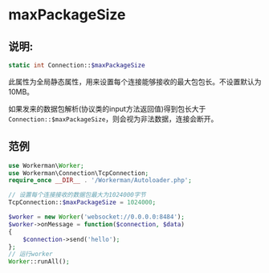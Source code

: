 # maxPackageSize

## 说明:
```php
static int Connection::$maxPackageSize
```

此属性为全局静态属性，用来设置每个连接能够接收的最大包包长。不设置默认为10MB。

如果发来的数据包解析(协议类的input方法返回值)得到包长大于```Connection::$maxPackageSize```，则会视为非法数据，连接会断开。


## 范例


```php
use Workerman\Worker;
use Workerman\Connection\TcpConnection;
require_once __DIR__ . '/Workerman/Autoloader.php';

// 设置每个连接接收的数据包最大为1024000字节
TcpConnection::$maxPackageSize = 1024000;

$worker = new Worker('websocket://0.0.0.0:8484');
$worker->onMessage = function($connection, $data)
{
    $connection->send('hello');
};
// 运行worker
Worker::runAll();
```
